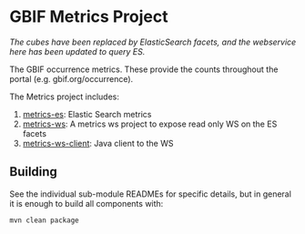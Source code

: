 # GBIF Metrics Project

_The cubes have been replaced by ElasticSearch facets, and the webservice here has been updated to query ES._

The GBIF occurrence metrics. These provide the counts throughout the portal (e.g. gbif.org/occurrence).

The Metrics project includes:
  1. [metrics-es](metrics-es/README.md): Elastic Search metrics
  2. [metrics-ws](metrics-ws/README.md): A metrics ws project to expose read only WS on the ES facets
  3. [metrics-ws-client](metrics-ws-client/README.md): Java client to the WS

## Building
See the individual sub-module READMEs for specific details, but in general it is enough to build all components with:

````shell
mvn clean package
````
